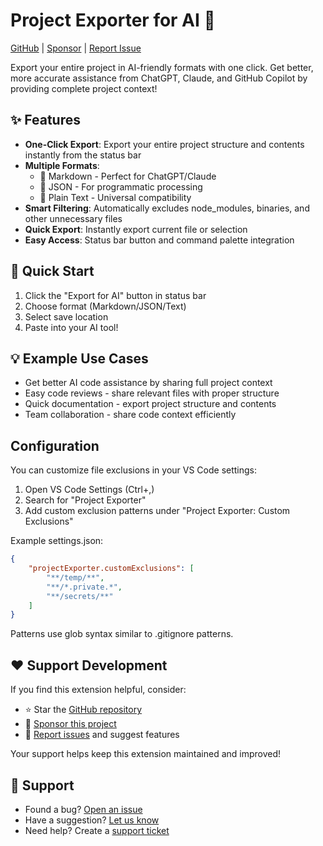 # Project Exporter for AI 🚀

[GitHub](https://github.com/infinitehoax/project-exporter) | [Sponsor](https://github.com/sponsors/infinitehoax) | [Report Issue](https://github.com/infinitehoax/project-exporter/issues)

Export your entire project in AI-friendly formats with one click. Get better, more accurate assistance from ChatGPT, Claude, and GitHub Copilot by providing complete project context!

## ✨ Features

- **One-Click Export**: Export your entire project structure and contents instantly from the status bar
- **Multiple Formats**:
  - 📝 Markdown - Perfect for ChatGPT/Claude
  - 🔄 JSON - For programmatic processing
  - 📄 Plain Text - Universal compatibility
- **Smart Filtering**: Automatically excludes node_modules, binaries, and other unnecessary files
- **Quick Export**: Instantly export current file or selection
- **Easy Access**: Status bar button and command palette integration

## 🚀 Quick Start

1. Click the "Export for AI" button in status bar
2. Choose format (Markdown/JSON/Text)
3. Select save location
4. Paste into your AI tool!

## 💡 Example Use Cases

- Get better AI code assistance by sharing full project context
- Easy code reviews - share relevant files with proper structure
- Quick documentation - export project structure and contents
- Team collaboration - share code context efficiently

## Configuration

You can customize file exclusions in your VS Code settings:

1. Open VS Code Settings (Ctrl+,)
2. Search for "Project Exporter"
3. Add custom exclusion patterns under "Project Exporter: Custom Exclusions"

Example settings.json:
```json
{
    "projectExporter.customExclusions": [
        "**/temp/**",
        "**/*.private.*",
        "**/secrets/**"
    ]
}
```

Patterns use glob syntax similar to .gitignore patterns.

## ❤️ Support Development

If you find this extension helpful, consider:
- ⭐ Star the [GitHub repository](https://github.com/infinitehoax/project-exporter)
- 💖 [Sponsor this project](https://github.com/sponsors/infinitehoax)
- 🐛 [Report issues](https://github.com/infinitehoax/project-exporter/issues) and suggest features

Your support helps keep this extension maintained and improved!

## 💚 Support

- Found a bug? [Open an issue](https://github.com/infinitehoax/project-exporter/issues)
- Have a suggestion? [Let us know](https://github.com/infinitehoax/project-exporter/issues)
- Need help? Create a [support ticket](https://github.com/infinitehoax/project-exporter/issues)
